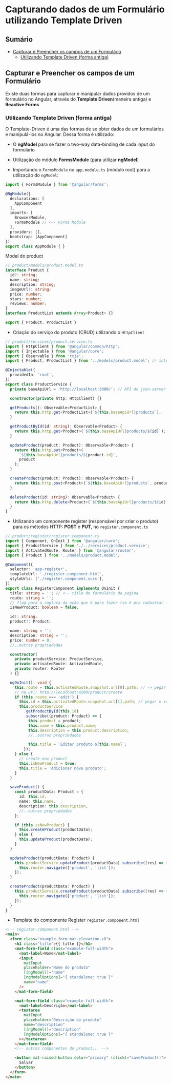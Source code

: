 <h1> Capturando dados de um Formulário utilizando Template Driven </h1>

<h2> Sumário </h2>

- [Capturar e Preencher os campos de um Formulário](#capturar-e-preencher-os-campos-de-um-formulário)
  - [Utilizando Template Driven (forma antiga)](#utilizando-template-driven-forma-antiga)

## Capturar e Preencher os campos de um Formulário

Existe duas formas para capturar e manipular dados providos de um formulário no Angular, através do **Template Driven**(maneira antiga) e **Reactive Forms**

### Utilizando Template Driven (forma antiga)

O Template-Driven é uma das formas de se obter dados de um formulários e manipulá-los no Angular. Dessa forma é utilizado:

- O **ngModel** para se fazer o two-way data-binding de cada input do formulário
- Utilização do módulo **FormsModule** (para utilizar **ngModel**)

- Importando o `FormsModule` no `app.module.ts` (módulo root) para a utilização do `ngModel`:

```ts
import { FormsModule } from '@angular/forms';

@NgModule({
  declarations: [
    AppComponent
  ],
  imports: [
    BrowserModule,
    FormsModule // <-- Forms Module
  ],
  providers: [],
  bootstrap: [AppComponent]
})
export class AppModule { }
```

Model do product

```ts
// product/models/product.model.ts
interface Product {
  id?: string;
  name: string;
  description: string;
  imageUrl?: string;
  price: number;
  stars: number;
  reviews: number;
}
interface ProductList extends Array<Product> {}

export { Product, ProductList }
```

- Criação do serviço do produto (CRUD) utilizando o `HttpClient`

```ts
// product/services/product.service.ts
import { HttpClient } from '@angular/common/http';
import { Injectable } from '@angular/core';
import { Observable } from 'rxjs';
import { Product, ProductList } from '../models/product.model'; // interfaces (model) do product

@Injectable({
  providedIn: 'root',
})
export class ProductService {
  private baseApiUrl = 'http://localhost:3000/'; // API do json-server

  constructor(private http: HttpClient) {}

  getProducts(): Observable<ProductList> {
    return this.http.get<ProductList>(`${this.baseApiUrl}products`);
  }

  getProductById(id: string): Observable<Product> {
    return this.http.get<Product>(`${this.baseApiUrl}products/${id}`);
  }

  updateProduct(product: Product): Observable<Product> {
    return this.http.put<Product>(
      `${this.baseApiUrl}products/${product.id}`,
      product
    );
  }

  createProduct(product: Product): Observable<Product> {
    return this.http.post<Product>(`${this.baseApiUrl}products`, product);
  }

  deleteProduct(id: string): Observable<Product> {
    return this.http.delete<Product>(`${this.baseApiUrl}products/${id}`);
  }
}
```

- Utilizando um componente register (responsável por criar o produto) para os métodos HTTP: **POST** e **PUT**, no `register.component.ts`

```ts
// product/register/register.component.ts
import { Component, OnInit } from '@angular/core';
import { ProductService } from './../services/product.service';
import { ActivatedRoute, Router } from '@angular/router';
import { Product } from '../models/product.model';

@Component({
  selector: 'app-register',
  templateUrl: './register.component.html',
  styleUrls: ['./register.component.scss'],
})
export class RegisterComponent implements OnInit {
  title: string = ''; // <-- title do formulário da pagina
  route: string = '';
  // flag para a captura da ação que é para fazer (se é pra cadastrar - POST - ou alterar - PUT - um prouto)
  isNewProduct: boolean = false;

  id!: string;
  product!: Product;

  name: string = '';
  description: string = '';
  price: number = 0;
  //..outras propriedades

  constructor(
    private productService: ProductService,
    private activatedRoute: ActivatedRoute,
    private router: Router
  ) {}

  ngOnInit(): void {
    this.route = this.activatedRoute.snapshot.url[0].path; // -> pegar o path da url (create ou edidt):
    // na url: http://localhost:4200/product/create
    if (this.route === 'edit') {
      this.id = this.activatedRoute.snapshot.url[1].path; // pegar o id do produto na url http://localhost:4200/product/edit/2
      this.productService
        .getProductById(this.id)
        .subscribe((product: Product) => {
          this.product = product;
          this.name = this.product.name;
          this.description = this.product.description;
          //..outras propriedades

          this.title = `Editar produto ${this.name}`;
        });
    } else {
      // create new product
      this.isNewProduct = true;
      this.title = 'Adicionar novo produto';
    }
  }

  saveProduct() {
    const productData: Product = {
      id: this.id,
      name: this.name,
      description: this.description,
      //..outras propriedades
    };

    if (this.isNewProduct) {
      this.createProduct(productData);
    } else {
      this.updateProduct(productData);
    }
  }

  updateProduct(productData: Product) {
    this.productService.updateProduct(productData).subscribe((res) => {
      this.router.navigate(['product', 'list']);
    });
  }

  createProduct(productData: Product) {
    this.productService.createProduct(productData).subscribe((res) => {
      this.router.navigate(['product', 'list']);
    });
  }
}
```

- Template do componente Register `register.component.html`

```html
<!-- register.component.html -->
<main>
  <form class="example-form mat-elevation-z8">
    <h1 class="title">{{ title }}</h1>
    <mat-form-field class="example-full-width">
      <mat-label>Nome</mat-label>
      <input
        matInput
        placeholder="Nome do produto"
        [(ngModel)]="name"
        [ngModelOptions]="{ standalone: true }"
        name="name"
      />
    </mat-form-field>

    <mat-form-field class="example-full-width">
      <mat-label>Descrição</mat-label>
      <textarea
        matInput
        placeholder="Descrição do produto"
        name="description"
        [(ngModel)]="description"
        [ngModelOptions]="{ standalone: true }"
      ></textarea>
    </mat-form-field>
    <!-- outros componentes do product... -->

    <button mat-raised-button color="primary" (click)="saveProduct()">
      Salvar
    </button>
  </form>
</main>
```
